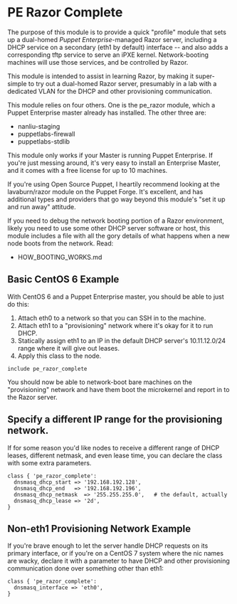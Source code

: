 # PE Razor Complete

The purpose of this module is to provide a quick "profile" module that sets up a dual-homed *Puppet Enterprise*-managed Razor server, including a DHCP service on a secondary (eth1 by default) interface -- and also adds a corresponding tftp service to serve an iPXE kernel.  Network-booting machines will use those services, and be controlled by Razor.

This module is intended to assist in learning Razor, by making it super-simple to try out a dual-homed Razor server, presumably in a lab with a dedicated VLAN for the DHCP and other provisioning communication.

This module relies on four others.  One is the pe_razor module, which a Puppet Enterprise master already has installed.  The other three are:

  * nanliu-staging
  * puppetlabs-firewall
  * puppetlabs-stdlib

This module only works if your Master is running Puppet Enterprise.  If you're just messing around, it's very easy to install an Enterprise Master, and it comes with a free license for up to 10 machines.

If you're using Open Source Puppet, I heartily recommend looking at the lavaburn/razor module on the Puppet Forge.  It's excellent, and has additional types and providers that go way beyond this module's "set it up and run away" attitude.

If you need to debug the network booting portion of a Razor environment, likely you need to use some other DHCP server software or host, this module includes a file with all the gory details of what happens when a new node boots from the network.  Read:

  * HOW_BOOTING_WORKS.md


## Basic CentOS 6 Example

With CentOS 6 and a Puppet Enterprise master, you should be able to just do this:
  1. Attach eth0 to a network so that you can SSH in to the machine.
  1. Attach eth1 to a "provisioning" network where it's okay for it to run DHCP.
  1. Statically assign eth1 to an IP in the default DHCP server's 10.11.12.0/24 range where it will give out leases.
  1. Apply this class to the node.

```puppet
include pe_razor_complete
```

You should now be able to network-boot bare machines on the "provisioning" network and have them boot the microkernel and report in to the Razor server.


## Specify a different IP range for the provisioning network.

If for some reason you'd like nodes to receive a different range of DHCP leases, different netmask, and even lease time, you can declare the class with some extra parameters.

```puppet
class { 'pe_razor_complete':
  dnsmasq_dhcp_start => '192.168.192.128',
  dnsmasq_dhcp_end   => '192.168.192.196',
  dnsmasq_dhcp_netmask  => '255.255.255.0',   # the default, actually
  dnsmasq_dhcp_lease => '2d',
}
```


## Non-eth1 Provisioning Network Example

If you're brave enough to let the server handle DHCP requests on its primary interface, or if you're on a CentOS 7 system where the nic names are wacky, declare it with a parameter to have DHCP and other provisioning communication done over something other than eth1:

```puppet
class { 'pe_razor_complete':
  dnsmasq_interface => 'eth0',
}
```
